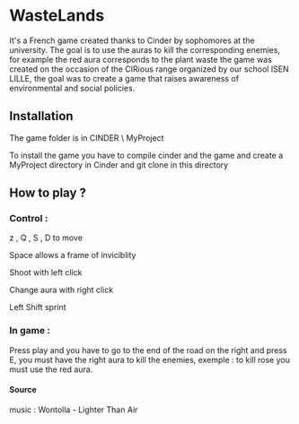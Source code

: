# WasteLands
It's a French game created thanks to Cinder by sophomores at the university.
The goal is to use the auras to kill the corresponding enemies, for example the red aura corresponds to the plant waste the game was created on the occasion of the CIRious range organized by our school ISEN LILLE, the goal was to create a game that raises awareness of environmental and social policies.

## Installation

The game folder is in CINDER \ MyProject

To install the game you have to compile cinder and the game and create a MyProject directory in Cinder and git clone in this directory

## How to play ?

### Control :

z , Q , S , D to move

Space allows a frame of inviciblity

Shoot with left click

Change aura with right click

Left Shift sprint

### In game :

Press play and you have to go to the end of the road on the right and press E, you must have the right aura to kill the enemies, exemple  : to kill rose you must use the red aura.

#### Source

music : Wontolla - Lighter Than Air
